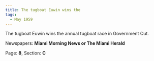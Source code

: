 ```yaml
---  
title: The tugboat Euwin wins the  
tags:  
  - May 1959  
---  
```

  
The tugboat Euwin wins the annual tugboat race in Government Cut.  
  
Newspapers: **Miami Morning News or The Miami Herald**  
  
Page: **8**, Section: **C** 
